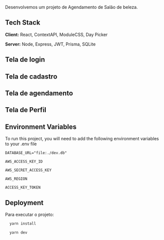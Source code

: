 
Desenvolvemos um projeto de Agendamento de Salão de beleza.

## Tech Stack

**Client:** React, ContextAPI, ModuleCSS, Day Picker

**Server:** Node, Express, JWT, Prisma, SQLite

## Tela de login

## Tela de cadastro

## Tela de agendamento

## Tela de Perfil

## Environment Variables

To run this project, you will need to add the following environment variables to your .env file

`DATABASE_URL="file:./dev.db"`

`AWS_ACCESS_KEY_ID`

`AWS_SECRET_ACCESS_KEY`

`AWS_REGION`

`ACCESS_KEY_TOKEN`

## Deployment

Para executar o projeto:

```bash
  yarn install
```


```bash
  yarn dev
```
